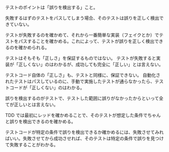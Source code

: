 テストのポイントは「誤りを検出する」こと。

失敗するはずのテストをパスしてしまう場合、そのテストは誤りを正しく検出できていない。

テストが失敗するのを確かめて、それから一番簡単な実装（フェイクとか）でテストをパスすることを確かめる。これによって、テストが誤りを正しく検出できるのを確かめられる。

テストはそもそも「正しさ」を保証するものではない。
テストが失敗すると実装が「正しくない」のはわかるが、成功しても完全に「正しい」とは言えない。

テストコード自体の「正しさ」も、テストと同様に、保証できない。
自動化されたテストはパスしているのに、手動で実施したテストが通らなかったら、テストコードが「正しくない」のはわかる。

誤りを検出するのがテストで、テストした範囲に誤りがなかったからといって全てが正しいとは言えない。

TDD では最初にレッドを確かめることで、そのテストが想定した条件でちゃんと誤りを検出できるのを確かめる。

テストコードが特定の条件で誤りを検出できるか確かめるには、失敗させてみればいい。失敗させてから成功させれば、そのテストは特定の条件で誤りを見つけて失敗することがわかる。
